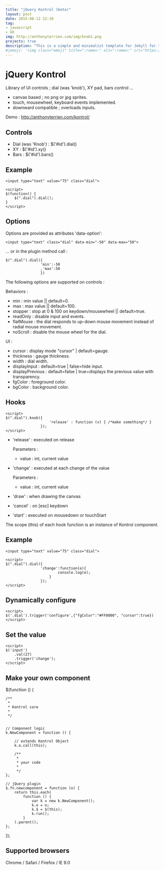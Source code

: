 ```yaml
---
title: "jQuery Kontrol (beta)"
layout: post
date: 2015-08-12 22:10
tag:
- javascript
- UX
img: http://anthonyterrien.com/img/knob1.png
projects: true
description: "This is a simple and minimalist template for Jekyll for those who likes to eat noodles."
#jemoji: '<img class="emoji" title=":ramen:" alt=":ramen:" src="https://assets.github.com/images/icons/emoji/unicode/1f35c.png" height="20" width="20" align="absmiddle">'
---
```

jQuery Kontrol
=============

Library of UI controls ; dial (was 'knob'), XY pad, bars control ...

- canvas based ; no png or jpg sprites.
- touch, mousewheel, keyboard events implemented.
- downward compatible ; overloads inputs.

Demo : http://anthonyterrien.com/kontrol/

Controls
-------

- Dial (was 'Knob') : $('#id').dial()
- XY                : $('#id').xy()
- Bars              : $('#id').bars()

Example
-------

    <input type="text" value="75" class="dial">

    <script>
    $(function() {
        $(".dial").dial();
    }
    </script>

Options
-------

Options are provided as attributes 'data-option':

    <input type="text" class="dial" data-min="-50" data-max="50">

... or in the plugin method call :

    $(".dial").dial({
                    'min':-50
                    ,'max':50
                    })

The following options are supported on controls :

Behaviors :
* min : min value || default=0.
* max : max value || default=100.
* stopper : stop at 0 & 100 on keydown/mousewheel || default=true.
* readOnly : disable input and events.
* flatMouse : the dial responds to up-down mouse movement instead of radial mouse movement.
* noScroll : disable the mouse wheel for the dial.

UI :
* cursor : display mode "cursor" | default=gauge.
* thickness : gauge thickness.
* width : dial width.
* displayInput : default=true | false=hide input.
* displayPrevious : default=false | true=displays the previous value with transparency.
* fgColor : foreground color.
* bgColor : background color.

Hooks
-------

    <script>
    $(".dial").knob({
                        'release' : function (v) { /*make something*/ }
                    });
    </script>

* 'release' : executed on release

    Parameters :
    + value : int, current value

* 'change' : executed at each change of the value

    Parameters :
    + value : int, current value

* 'draw' : when drawing the canvas

* 'cancel' : on [esc] keydown

* 'start' : executed on mousedown or touchStart

The scope (this) of each hook function is an instance of Kontrol component.


Example
-------

    <input type="text" value="75" class="dial">

    <script>
    $(".dial").dial({
                    'change':function(e){
                            console.log(e);
                        }
                    });
    </script>


Dynamically configure
-------

    <script>
    $('.dial').trigger('configure',{"fgColor":"#FF0000", "cursor":true})
    </script>

Set the value
-------

    <script>
    $('input')
        .val(27)
        .trigger('change');
    </script>

Make your own component
-------

$(function () {

    /**
     *
     * Kontrol core
     *
     */


    // Component logic
    k.NewComponent = function () {

        // extends Kontrol Object
        k.o.call(this);

        /**
         *
         * your code
         *
         */
    };

    // jQuery plugin
    $.fn.newcomponent = function (o) {
        return this.each(
            function () {
                var k = new k.NewComponent();
                k.o = o;
                k.$ = $(this);
                k.run();
            }
        ).parent();
    };

});


Supported browsers
-------

Chrome / Safari / Firefox / IE 9.0